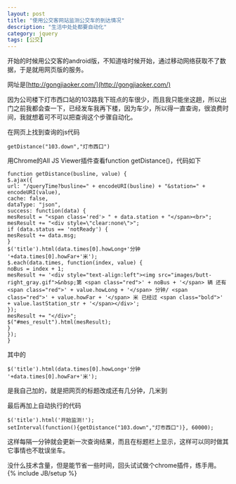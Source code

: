 ```yaml
---
layout: post
title: "使用公交客网站监测公交车的到达情况"
description: "生活中处处都要自动化"
category: jquery
tags: [公交]
---
```

开始的时候用公交客的android版，不知道啥时候开始，通过移动网络获取不了数据，于是就用网页版的服务。

网址是[http://gongjiaoker.com/](http://gongjiaoker.com/)

因为公司楼下灯市西口站的103路我下班点的车很少，而且我只能坐这趟，所以出门之前我都会查一下，已经发车我再下楼，因为车少，所以得一直查询，很浪费时间，我就想着可不可以把查询这个步骤自动化。

在网页上找到查询的js代码

    getDistance("103.down","灯市西口")

用Chrome的All JS Viewer插件查看function getDistance()，代码如下

    function getDistance(busline, value) {
    $.ajax({
    url: "/queryTime?busline=" + encodeURI(busline) + "&station=" +         encodeURI(value),
    cache: false,
    dataType: "json",
    success: function(data) {
    mesResult = "<span class='red'> " + data.station + "</span><br>";
    mesResult += "<div style=\"clear:none\">";
    if (data.status == 'notReady') {
    mesResult += data.msg;
    }
    $('title').html(data.times[0].howLong+'分钟 '+data.times[0].howFar+'米');
    $.each(data.times, function(index, value) {
    noBus = index + 1;
    mesResult += '<div style="text-align:left"><img src="images/butt-right_gray.gif">&nbsp;第 <span class="red">' + noBus + '</span> 辆 还有 <span class="red">' + value.howLong + '</span> 分钟/ <span class="red">' + value.howFar + '</span> 米 已经过 <span class="bold">' + value.lastStation_str + '</span></div>';
    });
    mesResult += "</div>";
    $("#mes_result").html(mesResult);
    }
    });
    }

其中的

    $('title').html(data.times[0].howLong+'分钟 '+data.times[0].howFar+'米');

是我自己加的，就是把网页的标题改成还有几分钟，几米到

最后再加上自动执行的代码

    $('title').html('开始监测!');
    setInterval(function(){getDistance("103.down","灯市西口")}, 60000);
这样每隔一分钟就会更新一次查询结果，而且在标题栏上显示，这样可以同时做其它事情也不耽误坐车。

没什么技术含量，但是能节省一些时间，回头试试做个chrome插件，练手用。
{% include JB/setup %}
